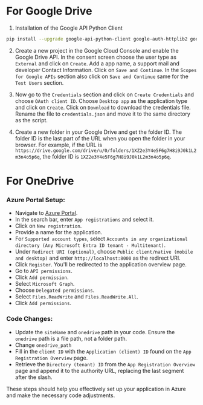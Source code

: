 # For Google Drive


1. Installation of the Google API Python Client

```bash
pip install --upgrade google-api-python-client google-auth-httplib2 google-auth-oauthlib
``` 

2. Create a new project in the Google Cloud Console and enable the Google Drive API. In the consent screen choose the user type as `External` and click on `Create`. Add a app name, a support mail and developer Contact Information. Click on `Save and Continue`. In the `Scopes for Google APIs` section also click on `Save and Continue` same for the `Test Users` section.

3. Now go to the `Credentials` section and click on `Create Credentials` and choose `OAuth client ID`. Choose `Desktop app` as the application type and click on `Create`. Click on `Download` to download the credentials file. Rename the file to `credentials.json` and move it to the same directory as the script.

4. Create a new folder in your Google Drive and get the folder ID. The folder ID is the last part of the URL when you open the folder in your browser. For example, if the URL is `https://drive.google.com/drive/u/0/folders/1XZ2e3Y4e5F6g7H8i9J0k1L2m3n4o5p6q`, the folder ID is `1XZ2e3Y4e5F6g7H8i9J0k1L2m3n4o5p6q`.



# For OneDrive


### Azure Portal Setup:
- Navigate to [Azure Portal](https://portal.azure.com).
- In the search bar, enter `App registrations` and select it.
- Click on `New registration`.
- Provide a name for the application.
- For `Supported account types`, select `Accounts in any organizational directory (Any Microsoft Entra ID tenant - Multitenant)`.
- Under `Redirect URI (optional)`, choose `Public client/native (mobile and desktop)` and enter `http://localhost:8000` as the redirect URI.
- Click `Register`. You'll be redirected to the application overview page.
- Go to `API permissions`.
- Click `Add permission`.
- Select `Microsoft Graph`.
- Choose `Delegated permissions`.
- Select `Files.ReadWrite` and `Files.ReadWrite.All`.
- Click `Add permissions`.

### Code Changes:
- Update the `siteName` and `onedrive` path in your code. Ensure the `onedrive` path is a file path, not a folder path.
- Change `onedrive_path`
- Fill in the `client ID` with the `Application (client) ID` found on the `App Registration Overview` page.
- Retrieve the `Directory (tenant) ID` from the `App Registration Overview` page and append it to the authority URL, replacing the last segment after the slash.

These steps should help you effectively set up your application in Azure and make the necessary code adjustments.
